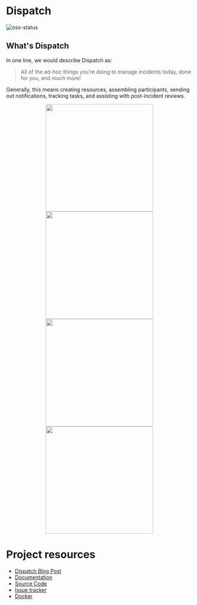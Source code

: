 # Dispatch

![oss-status](https://img.shields.io/badge/NetflixOSS-active-brightgreen.svg)

## What's Dispatch

In one line, we would describe Dispatch as:

> All of the ad-hoc things you’re doing to manage incidents today, done for you, and much more!

Generally, this means creating resources, assembling participants, sending out notifications, tracking tasks, and assisting with post-incident reviews.

<p align="center">
  <img src="https://github.com/netflix/dispatch/raw/master/docs/images/screenshots/thumb-1.png" width="290">
  <img src="https://github.com/netflix/dispatch/raw/master/docs/images/screenshots/thumb-2.png" width="290">
  <img src="https://github.com/netflix/dispatch/raw/master/docs/images/screenshots/thumb-3.png" width="290">
  <img src="https://github.com/netflix/dispatch/raw/master/docs/images/screenshots/thumb-4.png" width="290">
</p>

# Project resources

- [Dispatch Blog Post]()
- [Documentation](https://kevgliss.gitbook.io/dispatch)
- [Source Code](https://github.com/netflix/dispatch)
- [Issue tracker](https://github.com/netflix/dispatch/issues)
- [Docker](https://github.com/Netflix/dispatch-docker)
